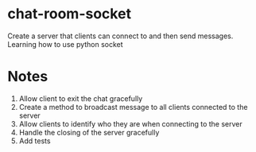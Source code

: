 # chat-room-socket
Create a server that clients can connect to and then send messages. Learning how to use python socket

# Notes

1) Allow client to exit the chat gracefully
1) Create a method to broadcast message to all clients connected to the server
2) Allow clients to identify who they are when connecting to the server
3) Handle the closing of the server gracefully
4) Add tests
